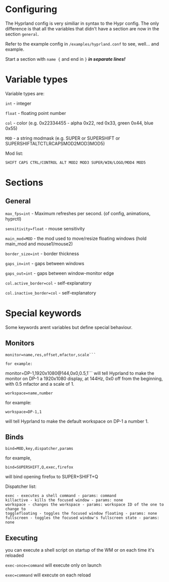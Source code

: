 # Configuring

The Hyprland config is very similiar in syntax to the Hypr config. The only difference is that all the variables that didn't have a section are now in the section `general`.

Refer to the example config in `/examples/hyprland.conf` to see, well... and example.

Start a section with `name {` and end in `}` ***in separate lines!***

# Variable types
Variable types are:

`int` - integer

`float` - floating point number

`col` - color (e.g. 0x22334455 - alpha 0x22, red 0x33, green 0x44, blue 0x55)

`MOD` - a string modmask (e.g. SUPER or SUPERSHIFT or SUPERSHIFTALTCTLRCAPSMOD2MOD3MOD5)

Mod list:
```
SHIFT CAPS CTRL/CONTROL ALT MOD2 MOD3 SUPER/WIN/LOGO/MOD4 MOD5
```

# Sections

## General
`max_fps=int` - Maximum refreshes per second. (of config, animations, hyprctl)

`sensitivity=float` - mouse sensitivity

`main_mod=MOD` - the mod used to move/resize floating windows (hold main_mod and mouse1/mouse2)

`border_size=int` - border thickness

`gaps_in=int` - gaps between windows

`gaps_out=int` - gaps between window-monitor edge

`col.active_border=col` - self-explanatory

`col.inactive_border=col` - self-explanatory

# Special keywords

Some keywords arent variables but define special behaviour.

## Monitors
```
monitor=name,res,offset,mfactor,scale```

for example:
```
monitor=DP-1,1920x1080@144,0x0,0.5,1```
will tell Hyprland to make the monitor on DP-1 a 1920x1080 display, at 144Hz, 0x0 off from the beginning, with 0.5 mfactor and a scale of 1.

```
workspace=name,number
```
for example:
```
workspace=DP-1,1
```
will tell Hyprland to make the default workspace on DP-1 a number 1.

## Binds
```
bind=MOD,key,dispatcher,params
```
for example,
```
bind=SUPERSHIFT,Q,exec,firefox
```
will bind opening firefox to SUPER+SHIFT+Q

Dispatcher list:
```
exec - executes a shell command - params: command
killactive - kills the focused window - params: none
workspace - changes the workspace - params: workspace ID of the one to change to
togglefloating - toggles the focused window floating - params: none
fullscreen - toggles the focused window's fullscreen state - params: none
```

## Executing
you can execute a shell script on startup of the WM or on each time it's reloaded

`exec-once=command` will execute only on launch

`exec=command` will execute on each reload